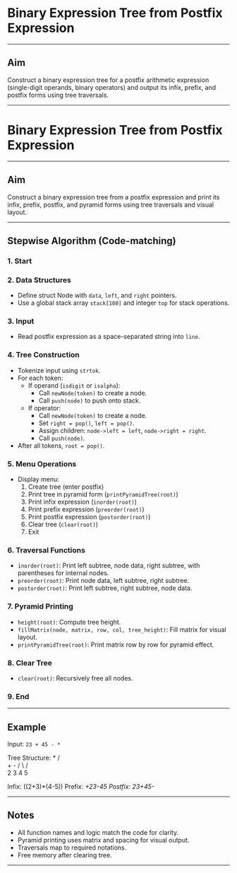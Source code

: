 
# Binary Expression Tree from Postfix Expression

---

## Aim
Construct a binary expression tree for a postfix arithmetic expression (single-digit operands, binary operators) and output its infix, prefix, and postfix forms using tree traversals.

---


# Binary Expression Tree from Postfix Expression

---

## Aim
Construct a binary expression tree from a postfix expression and print its infix, prefix, postfix, and pyramid forms using tree traversals and visual layout.

---

## Stepwise Algorithm (Code-matching)

### 1. Start

### 2. Data Structures
- Define struct Node with `data`, `left`, and `right` pointers.
- Use a global stack array `stack[100]` and integer `top` for stack operations.

### 3. Input
- Read postfix expression as a space-separated string into `line`.

### 4. Tree Construction
- Tokenize input using `strtok`.
- For each token:
    - If operand (`isdigit` or `isalpha`):
        - Call `newNode(token)` to create a node.
        - Call `push(node)` to push onto stack.
    - If operator:
        - Call `newNode(token)` to create a node.
        - Set `right = pop()`, `left = pop()`.
        - Assign children: `node->left = left`, `node->right = right`.
        - Call `push(node)`.
- After all tokens, `root = pop()`.

### 5. Menu Operations
- Display menu:
    1. Create tree (enter postfix)
    2. Print tree in pyramid form (`printPyramidTree(root)`)
    3. Print infix expression (`inorder(root)`)
    4. Print prefix expression (`preorder(root)`)
    5. Print postfix expression (`postorder(root)`)
    6. Clear tree (`clear(root)`)
    7. Exit

### 6. Traversal Functions
- `inorder(root)`: Print left subtree, node data, right subtree, with parentheses for internal nodes.
- `preorder(root)`: Print node data, left subtree, right subtree.
- `postorder(root)`: Print left subtree, right subtree, node data.

### 7. Pyramid Printing
- `height(root)`: Compute tree height.
- `fillMatrix(node, matrix, row, col, tree_height)`: Fill matrix for visual layout.
- `printPyramidTree(root)`: Print matrix row by row for pyramid effect.

### 8. Clear Tree
- `clear(root)`: Recursively free all nodes.

### 9. End

---

## Example

Input: `23 + 45 - *`

Tree Structure:
      *
     / \
    +   -
   / \ / \
  2  3 4  5

Infix: ((2+3)*(4-5))
Prefix: *+23-45
Postfix: 23+45-*

---

## Notes
- All function names and logic match the code for clarity.
- Pyramid printing uses matrix and spacing for visual output.
- Traversals map to required notations.
- Free memory after clearing tree.

---